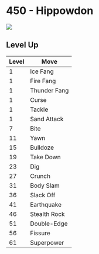 # 450 - Hippowdon
![][450]

## Level Up

Level | Move
---   | ---
  1   | Ice Fang
  1   | Fire Fang
  1   | Thunder Fang
  1   | Curse
  1   | Tackle
  1   | Sand Attack
  7   | Bite
 11   | Yawn
 15   | Bulldoze
 19   | Take Down
 23   | Dig
 27   | Crunch
 31   | Body Slam
 36   | Slack Off
 41   | Earthquake
 46   | Stealth Rock
 51   | Double-Edge
 56   | Fissure
 61   | Superpower

[450]: ../img/pokemon/450.png
